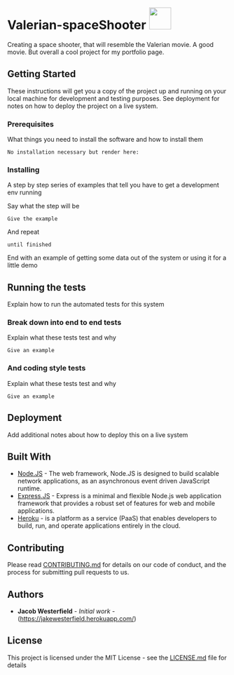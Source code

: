 # Valerian-spaceShooter <img src="https://i.stack.imgur.com/rsH6n.png" width="50" height="50" />
 

Creating a space shooter, that will resemble the Valerian movie. A good movie. But overall a cool project for my portfolio page.


## Getting Started

These instructions will get you a copy of the project up and running on your local machine for development and testing purposes. See deployment for notes on how to deploy the project on a live system.

### Prerequisites

What things you need to install the software and how to install them

```
No installation necessary but render here:
```

### Installing

A step by step series of examples that tell you have to get a development env running

Say what the step will be

```
Give the example
```

And repeat

```
until finished
```

End with an example of getting some data out of the system or using it for a little demo

## Running the tests

Explain how to run the automated tests for this system

### Break down into end to end tests

Explain what these tests test and why

```
Give an example
```

### And coding style tests

Explain what these tests test and why

```
Give an example
```

## Deployment

Add additional notes about how to deploy this on a live system

## Built With

* [Node.JS](https://nodejs.org/en/docs/) - The web framework, Node.JS is designed to build scalable network applications, as an asynchronous event driven JavaScript runtime.
* [Express.JS](https://expressjs.com/en/starter/installing.html) - Express is a minimal and flexible Node.js web application framework that provides a robust set of features for web and mobile applications.
* [Heroku](https://devcenter.heroku.com/start) - is a platform as a service (PaaS) that enables developers to build, run, and operate applications entirely in the cloud.

## Contributing

Please read [CONTRIBUTING.md]() for details on our code of conduct, and the process for submitting pull requests to us.


## Authors

* **Jacob Westerfield** - *Initial work* - (https://jakewesterfield.herokuapp.com/)


## License

This project is licensed under the MIT License - see the [LICENSE.md](LICENSE.md) file for details

